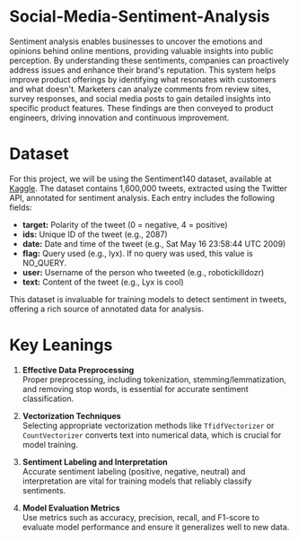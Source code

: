 # Social-Media-Sentiment-Analysis

Sentiment analysis enables businesses to uncover the emotions and opinions behind online mentions, providing valuable insights into public perception. By understanding these sentiments, companies can proactively address issues and enhance their brand's reputation. This system helps improve product offerings by identifying what resonates with customers and what doesn't. Marketers can analyze comments from review sites, survey responses, and social media posts to gain detailed insights into specific product features. These findings are then conveyed to product engineers, driving innovation and continuous improvement.

# Dataset 

For this project, we will be using the Sentiment140 dataset, available at [Kaggle](https://www.kaggle.com/datasets/kazanova/sentiment140). The dataset contains 1,600,000 tweets, extracted using the Twitter API, annotated for sentiment analysis. Each entry includes the following fields:

- **target:** Polarity of the tweet (0 = negative, 4 = positive)
- **ids:** Unique ID of the tweet (e.g., 2087)
- **date:** Date and time of the tweet (e.g., Sat May 16 23:58:44 UTC 2009)
- **flag:** Query used (e.g., lyx). If no query was used, this value is NO_QUERY.
- **user:** Username of the person who tweeted (e.g., robotickilldozr)
- **text:** Content of the tweet (e.g., Lyx is cool)

This dataset is invaluable for training models to detect sentiment in tweets, offering a rich source of annotated data for analysis.


# Key Leanings


1. **Effective Data Preprocessing**  
   Proper preprocessing, including tokenization, stemming/lemmatization, and removing stop words, is essential for accurate sentiment classification.

2. **Vectorization Techniques**  
   Selecting appropriate vectorization methods like `TfidfVectorizer` or `CountVectorizer` converts text into numerical data, which is crucial for model training.

3. **Sentiment Labeling and Interpretation**  
   Accurate sentiment labeling (positive, negative, neutral) and interpretation are vital for training models that reliably classify sentiments.

4. **Model Evaluation Metrics**  
   Use metrics such as accuracy, precision, recall, and F1-score to evaluate model performance and ensure it generalizes well to new data.
